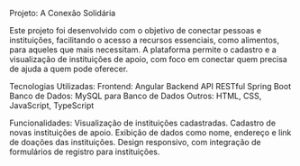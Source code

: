 Projeto: A Conexão Solidária

Este projeto foi desenvolvido com o objetivo de conectar pessoas e instituições, facilitando o acesso a recursos essenciais, como alimentos, para aqueles que mais necessitam. A plataforma permite o cadastro e a visualização de instituições de apoio, com foco em conectar quem precisa de ajuda a quem pode oferecer.


Tecnologias Utilizadas:
Frontend: Angular
Backend API RESTful Spring Boot
Banco de Dados: MySQL para Banco de Dados
Outros: HTML, CSS, JavaScript, TypeScript

Funcionalidades:
Visualização de instituições cadastradas.
Cadastro de novas instituições de apoio.
Exibição de dados como nome, endereço e link de doações das instituições.
Design responsivo, com integração de formulários de registro para instituições.

